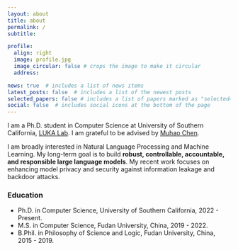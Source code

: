 ```yaml
---
layout: about
title: about
permalink: /
subtitle:

profile:
  align: right
  image: profile.jpg
  image_circular: false # crops the image to make it circular
  address:

news: true  # includes a list of news items
latest_posts: false  # includes a list of the newest posts
selected_papers: false # includes a list of papers marked as "selected={true}"
social: false  # includes social icons at the bottom of the page
---
```


I am a Ph.D. student in Computer Science at University of Southern California, [LUKA Lab](https://luka-group.github.io). I am grateful to be advised by [Muhao Chen](https://muhaochen.github.io).

I am broadly interested in Natural Language Processing and Machine Learning. My long-term goal is to build **robust, controllable, accountable, and responsible large language models**. My recent work focuses on enhancing model privacy and security against information leakage and backdoor attacks.

### Education
* Ph.D. in Computer Science, University of Southern California, 2022 - Present.
* M.S. in Computer Science, Fudan University, China, 2019 - 2022.
* B.Phil. in Philosophy of Science and Logic, Fudan University, China, 2015 - 2019.
